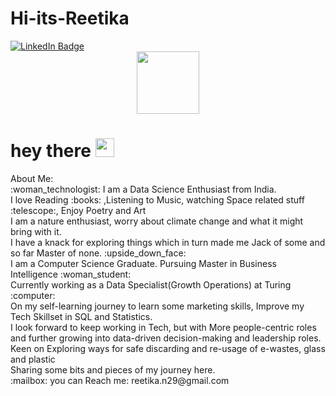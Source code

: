 # Hi-its-Reetika
<div id ="badges">
  <a href="https://www.linkedin.com/in/reetikan/">
<img src = "https://img.shields.io/badge/LinkedIn-blue?style=for-the-badge&logo=linkedin&logoColor=white" alt="LinkedIn Badge"/>    
  </a>
</div>
<div>
  <img src="https://komarev.com/ghpvc/?username=Nreetika&style=flat-square&color=blue" alt=""/>
  </div>
</div>
<div id="header" align="center">
  <img src="https://media.giphy.com/media/M9gbBd9nbDrOTu1Mqx/giphy.gif" width="100"/>
</div>
<h1>
  hey there
  <img src="https://media.giphy.com/media/hvRJCLFzcasrR4ia7z/giphy.gif" width="30px"/>
</h1>
 About Me: <br>
 :woman_technologist: I am a Data Science Enthusiast from India. <br>
       I love Reading :books: ,Listening to Music, watching Space related stuff :telescope:, Enjoy Poetry and Art<br>
       I am a nature enthusiast, worry about climate change and what it might bring with it. <br>
       I have a knack for exploring things which in turn made me Jack of some and so far Master of none. :upside_down_face: <br>
       I am a Computer Science Graduate. Pursuing Master in Business Intelligence :woman_student: <br>
       Currently working as a Data Specialist(Growth Operations) at Turing  :computer: <br>
       On my self-learning journey to learn some marketing skills, Improve my Tech Skillset in SQL and Statistics.<br>
       I look forward to keep working in Tech, but with More people-centric roles and further growing into data-driven decision-making and leadership roles.<br>
       Keen on Exploring ways for safe discarding and re-usage of e-wastes, glass and plastic <br>
       Sharing some bits and pieces of my journey here. <br>
:mailbox: you can Reach me: reetika.n29@gmail.com 



